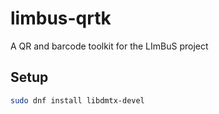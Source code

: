 # limbus-qrtk
A QR and barcode toolkit for the LImBuS project

## Setup

```bash
sudo dnf install libdmtx-devel
```
